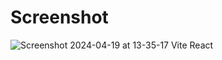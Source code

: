 # Screenshot
![Screenshot 2024-04-19 at 13-35-17 Vite React](https://github.com/zablon-oigo/travel-website/assets/143833326/95d96879-7dca-43c2-820d-851e45a2b3c1)
